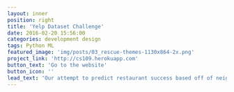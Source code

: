 ```yaml
---
layout: inner
position: right
title: 'Yelp Dataset Challenge'
date: 2016-02-20 15:56:00
categories: development design
tags: Python ML
featured_image: 'img/posts/03_rescue-themes-1130x864-2x.png'
project_link: 'http://cs109.herokuapp.com'
button_text: 'Go to the website'
button_icon: ''
lead_text: 'Our attempt to predict restaurant success based off of neighborhood indicators'
---
```

